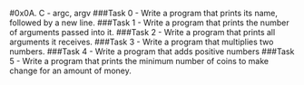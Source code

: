 #0x0A. C - argc, argv
###Task 0 - Write a program that prints its name, followed by a new line.
###Task 1 - Write a program that prints the number of arguments passed into it.
###Task 2 - Write a program that prints all arguments it receives.
###Task 3 - Write a program that multiplies two numbers.
###Task 4 - Write a program that adds positive numbers
###Task 5 - Write a program that prints the minimum number of coins to make change for an amount of money.
